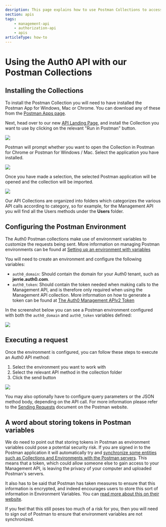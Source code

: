 ```yaml
---
desription: This page explains how to use Postman Collections to access Auth0 APIs.
section: apis
tags:
    - management-api
    - authorization-api
    - apis
articleType: how-to
---
```


# Using the Auth0 API with our Postman Collections

## Installing the Collections

To install the Postman Collection you will need to have installed the Postman App for Windows, Mac or Chrome. You can download any of these from the [Postman Apps page](https://www.getpostman.com/apps).

Next, head over to our new [API Landing Page](/api/info), and install the Collection you want to use by clicking on the relevant "Run in Postman" button.

![](/media/articles/api/postman/auth0-api-landing.png)

Postman will prompt whether you want to open the Collection in Postman for Chrome or Postman for Windows / Mac. Select the application you have installed.

![](/media/articles/api/postman/postman-open-with-dialog.png)

Once you have made a selection, the selected Postman application will be opened and the collection will be imported.

![](/media/articles/api/postman/collection-post-install.png)

Our API Collections are organized into folders which categorizes the various API calls according to category, so for example, for the Management API you will find all the Users methods under the **Users** folder.

## Configuring the Postman Environment

The Auth0 Postman collections make use of environment variables to customize the requests being sent. More information on managing Postman environments can be found at [Setting up an environment with variables](https://www.getpostman.com/docs/environments)

You will need to create an environment and configure the following variables:

* `auth0_domain`: Should contain the domain for your Auth0 tenant, such as **jerrie.auth0.com**.
* `auth0_token`: Should contain the token needed when making calls to the Management API, and is therefore only required when using the Management API collection. More information on how to generate a token can be found at [The Auth0 Management APIv2 Token](https://auth0.com/docs/api/management/v2/tokens) 

In the screenshot below you can see a Postman environment configured with both the `auth0_domain` and `auth0_token` variables defined:

![](/media/articles/api/postman/environment-configured.png)

## Executing a request

Once the environment is configured, you can follow these steps to execute an Auth0 API method:

1. Select the environment you want to work with
2. Select the relevant API method in the collection folder
3. Click the send button

![](/media/articles/api/postman/execute-api-method.png)

You may also optionally have to configure query parameters or the JSON method body, depending on the API call. For more information please refer to the [Sending Requests](https://www.getpostman.com/docs/requests) document on the Postman website.

## A word about storing tokens in Postman variables

We do need to point out that storing tokens in Postman as environment variables could pose a potential security risk.  If you are signed in to the Postman application it will automatically try and [synchronize some entities such as Collections and Environments with the Postman servers](https://www.getpostman.com/docs/sync_overview). This means that a token, which could allow someone else to gain access to your Management API, is leaving the privacy of your computer and uploaded Postman's servers.

It also has to be said that Postman has taken measures to ensure that this information is encrypted, and indeed encourages users to store this sort of information in Environment Variables. You can [read more about this on their website](https://www.getpostman.com/docs/security).

If you feel that this still poses too much of a risk for you, then you will need to sign out of Postman to ensure that environment variables are not synchronized.
